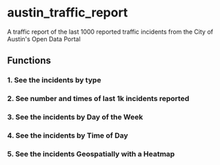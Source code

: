 # austin_traffic_report
A traffic report of the last 1000 reported traffic incidents from the City of Austin's Open Data Portal

## Functions

### 1. See the incidents by type

### 2. See number and times of last 1k incidents reported

### 3.  See the incidents by Day of the Week

### 4. See the incidents by Time of Day

### 5. See the incidents Geospatially with a Heatmap
